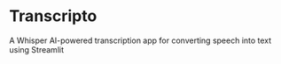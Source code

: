 # Transcripto
A Whisper AI-powered transcription app for converting speech into text using Streamlit

